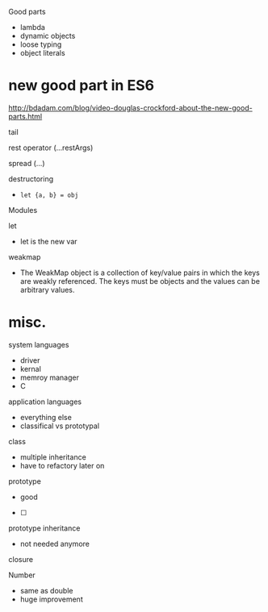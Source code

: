 Good parts
- lambda
- dynamic objects
- loose typing
- object literals


# new good part in ES6
http://bdadam.com/blog/video-douglas-crockford-about-the-new-good-parts.html


tail

rest operator (...restArgs)

spread (...)

destructoring
- `let {a, b} = obj `

Modules

let
- let is the new var


weakmap
- The WeakMap object is a collection of key/value pairs in which the keys are weakly referenced. The keys must be objects and the values can be arbitrary values.

# misc.

system languages
- driver
- kernal
- memroy manager
- C

application languages
- everything else
- classifical vs prototypal

class
- multiple inheritance
- have to refactory later on

prototype
- good
- [ ] 

prototype inheritance
- not needed anymore

closure


Number
- same as double
- huge improvement

